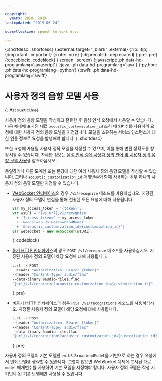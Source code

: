 ```yaml
---

copyright:
  years: 2018, 2019
lastupdated: "2019-06-24"

subcollection: speech-to-text-data

---
```


{:shortdesc: .shortdesc}
{:external: target="_blank" .external}
{:tip: .tip}
{:important: .important}
{:note: .note}
{:deprecated: .deprecated}
{:pre: .pre}
{:codeblock: .codeblock}
{:screen: .screen}
{:javascript: .ph data-hd-programlang='javascript'}
{:java: .ph data-hd-programlang='java'}
{:python: .ph data-hd-programlang='python'}
{:swift: .ph data-hd-programlang='swift'}

# 사용자 정의 음향 모델 사용
{: #acousticUse}

사용자 정의 음향 모델을 작성하고 훈련한 후 음성 인식 요청에서 사용할 수 있습니다. 다음 예제에 표시된 대로 `acoustic_customization_id` 조회 매개변수를 사용하여 요청에 대한 사용자 정의 음향 모델을 지정합니다. 모델을 소유하는 서비스 인스턴스에 대한 인증 정보로 요청을 발행해야 합니다.
{: shortdesc}

또한 요청에 사용될 사용자 정의 모델을 지정할 수 있으며, 이를 통해 변환 정확도를 향상시킬 수 있습니다. 자세한 정보는 [음성 인식 중에 사용자 정의 언어 및 사용자 정의 음향 모델 사용](/docs/services/speech-to-text-data?topic=speech-to-text-data-useBoth#useBothRecognize)을 참조하십시오.

동일하거나 다른 도메인 또는 환경에 대한 여러 사용자 정의 음향 모델을 작성할 수 있습니다. 그러나 `acoustic_customization_id` 매개변수와 함께 사용하는 경우 하나의 사용자 정의 음향 모델만 지정할 수 있습니다.

-   [WebSocket 인터페이스](/docs/services/speech-to-text-data?topic=speech-to-text-data-websockets)의 경우 `/v1/recognize` 메소드를 사용하십시오. 지정된 사용자 정의 모델이 연결을 통해 전송된 모든 요청에 대해 사용됩니다.

    ```javascript
    var my_access_token = '{token}';
    var wsURI = '{ws_url}/v1/recognize'
      + '?access_token=' + my_access_token
      + '&model=en-US_NarrowbandModel'
      + '&acoustic_customization_id={customization_id}';
    var websocket = new WebSocket(wsURI);
    ```
    {: codeblock}

-   [동기 HTTP 인터페이스](/docs/services/speech-to-text-data?topic=speech-to-text-data-http)의 경우 `POST /v1/recognize` 메소드를 사용하십시오. 지정된 사용자 정의 모델이 해당 요청에 대해 사용됩니다.

    ```bash
    curl -X POST
    --header "Authorization: Bearer {token}"
    --header "Content-Type: audio/flac"
    --data-binary @audio-file1.flac
    "{url}/v1/recognize?acoustic_customization_id={customization_id}"
    ```
    {: pre}

-   [비동기 HTTP 인터페이스](/docs/services/speech-to-text-data?topic=speech-to-text-data-async)의 경우 `POST /v1/recognitions` 메소드를 사용하십시오. 지정된 사용자 정의 모델이 해당 요청에 대해 사용됩니다.

    ```bash
    curl -X POST
    --header "Authorization: Bearer {token}"
    --header "Content-Type: audio/flac"
    --data-binary @audio-file.flac
    "{url}/v1/recognitions?acoustic_customization_id={customization_id}"
    ```
    {: pre}

사용자 정의 모델이 기본 모델인 `en-US_BroadbandModel`을 기반으로 하는 경우 요청에서 언어 모델을 생략할 수 있습니다. 그렇지 않으면 WebSocket 예제에 표시된 대로 `model` 매개변수를 사용하여 기본 모델을 지정해야 합니다. 사용자 정의 모델은 작성 시 기반이 된 기본 모델에만 사용될 수 있습니다.
